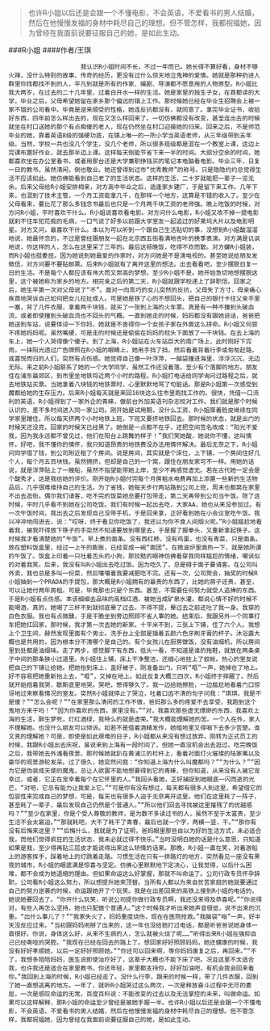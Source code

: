 > 也许R小姐以后还是会跟一个不懂电影，不会英语，不爱看书的男人结婚，然后在他慢慢发福的身材中耗尽自己的理想。但不管怎样，我都祝福她，因为曾经在我面前说要征服自己的她，是如此生动。

###R小姐
####作者/王琪

						我认识R小姐时间不长，不过一年而已。她长得不算好看，身材不够火辣，没什么特别的故事、传奇的经历，更没有过什么惊天地泣鬼神的爱情。她就是那种扔进人群里你找都找不到的人，平凡到就是所有的作家、编剧、导演都不愿意用的人物原型。R小姐比我大两岁，在过去的二十几年里，过着白开水一样的生活。她是家里的独生子女，在首都读的大学，毕业之后，父母希望她留在家乡那个偏远的镇上工作。那时候她已经在毕业生招聘会上被一家不错的公司看中。毕竟是逆来顺受的性格，她连反抗都没有，就同意了。拿完毕业证书，收拾好东西，四年前怎么样出去的，现在又怎么样回来了。一切仿佛都没有改变，甚至连出去的时候就坐在村口送她的那个有点痴傻的老人，现在仍然坐在村口迎接她的归来。回来之后，不是师范毕业的她，靠着英语8级的强硬功底，在镇上唯一的一所小学当英语老师，从三年级带到五年级。当然，学校一共也没几个学生，没几个老师，所以很多班级都是混在一个教室上课，这边上完课布置好作业，就去那半边上课。这样每天倒能节省下来一半的时间。大部分空余的时间，她都喜欢坐在办公室看书，或者用那台还是大学兼职挣钱买的笔记本电脑看电影。毕业三年，日复一日的教书，虽然清闲，倒也敬业。她还曾得到过市“优秀教师”的称号。只是隐隐约约总觉得生活不应该如此。她仿佛能看到自己老了的生活状态。这样的生活，二十岁就能把一辈子一览无余。后来父母给R小姐安排相亲，对方高中毕业之后，适逢家乡建厂，于是留下来工作。几年下来，也混到了技术主管，一个月工资能拿几千，在那样一个地方，这算是不错的收入了。至少在父母看来，要比花了那么多钱念书最后也只是一个月两千块工资的老师强。晚上吃饭的时候，对方问R小姐，平时喜欢干什么。R小姐说喜欢看电影。对方问什么电影，R小姐又改不掉一提电影就刹不住车犯花痴的毛病，一口气说了好多以前跟大学室友一起追过的好莱坞大片以及电影明星。对方又问，最喜欢干什么。本以为可以听到一个跟自己生活贴切的事，没想到R小姐酸溜溜地说，她最怀念的，不过是曾经跟朋友一起在北京西五街看满地杏叶的换季表演。对方满是讥讽地说，你这样的人，怎么在这里呆了三年的。最后这顿晚饭，吃得不欢而散。对方嫌R小姐装，而R小姐也挺委屈。因为她说到她最爱的作家时，对方问她是不是演电视的。甚至她说给朋友发微信，对方问要不要贴邮票。后来R小姐就有了离开这里的想法。出去看看吧，至少摆脱日复一日的生活。不是每个人都应该有伟大而又崇高的梦想。至少R小姐不是。她开始急切地想摆脱这里，这个被她称为家乡的地方。相完亲之后的第二天，R小姐就跟学校递上了辞职信。回家之后，她生平第一次对父母说了“不”。面对一向乖巧的女儿突然的反抗，父母失了方寸，母亲痛心疾首地哭诉自己如何把女儿拉扯成人。可是她是铁了心的不想回头，把自己的银行卡往父亲手里一塞，背了几件衣服，拿着两千块钱，就买了一张到上海的火车票。真是有一种不撞到头破血流，或者即使撞到头破血流也不回头的气概。一直到她走的时候，妈妈都没有跟她说话，爸爸把她送到车站，说要体谅一下你妈，她就是不舍得你一个女孩子家在外面这么拼命。R小姐又何尝不疼她妈妈呢。虽然嘴硬，可是走的时候还是偷偷在妈妈的枕头下面放了一千块钱。在去上海的车上，她一个人哭得像个傻子。到了上海，R小姐站在火车站巨大的南广场上，此时刚好下完雨，一抹阳光透过广告牌照在R小姐的眼睛上，她用手挡了挡，然后看着背着行李或匆匆赶路，或喜悦而归的人们，突然有点伤感。她觉得自己像一叶浮萍，一脑袋撞进海里，浮浮沉沉，无边无际。来之前R小姐联系了她的一个大学同学，虽然工作还没着落，至少有个落脚的地方。朋友住在浦东最郊区，到市里坐地铁将近两个小时的路程。R小姐打电话给同学询问过路程之后，就去地铁站买票。当她拿着八块钱的地铁票时，心里默默地骂了句脏话。那是R小姐第一次感受到魔都给她的生存压力。后来R小姐每天就是来回16块这么往市里跑找工作的。很快，凭借一口流利的英语，R小姐得到了一家外企的青睐，做前台外加英语刊杂志校对工作。我们就是那个时候认识的，差不多时间进入同一家公司。刚开始是试用期，没什么工资，R小姐厚着脸皮继续在同学家里蹭住。所以每天挤两个小时地铁上班，下班又要挤地铁回去。那时候的状态，就是出门的时候天还没亮，回家的时候天已经黑了。她倒是一点都不在乎，还把空间签名改成：“阳光不爱我，因为我永远都不曾见过，他们在阳台上跳舞的样子！”我们笑她酸，她说你不懂，这叫情怀。好吧，我不懂你的情怀，我只知道昂贵的地铁费没办法用情怀解决。最后无奈之下，R小姐问同学借了钱，到公司附近租了个房间。说是房间，其实就是个床位，上下铺，一个房间住好几个人，每个月五百块钱。虽然拥挤，但却是自己的一个窝，跟住在朋友家可不一样。用她的话说，就是浮萍贴上了一艘船，虽然不指望能带她上岸，至少不再感觉虚无。若在古代她一定会是个酸秀才，这是我给她的评价。刚开始R小姐付完每个月房租水电费再加上添置一些新的生活物品后，几乎很难维持自己的生活。为了省钱，她每天步行两站路到公司上班，周末也都窝在家里不出去逛街。偶尔我们请客，吃不完的饭菜她总要打包带走，第二天再带到公司当午饭。除了这时候，平时几乎看不到她在公司吃饭。我们有时候一起出去吃，大家AA，她也从来没参加过。有一次午饭时间，我出去之后发现自己没带手机，于是回来拿，正好看到她在小会议室吃午饭。我兴冲冲地闯进去，说：“哎呀，终于看见你吃饭了，我还以为你不食人间烟火呢。”R小姐尴尬地看着我，被我吓得放下筷子的手突然不知道要放到哪里去，于是握了握拳头，又重新拿起筷子。这时候我才看清楚她的“午饭”。早上煮的面条。没有西红柿，没有鸡蛋，也没有青菜，只是面条。放在塑料饭盒里，经过一上午的膨胀，已经变成一碗“面团”。在微波炉里面热一下，就是她所谓的午饭了。饭盒上印着一只吐着舌头的小狗，那狡黠的眼神仿佛看穿我同样尴尬的情绪，嘲讽似的对着我笑。后来，我没有叫R小姐出去吃过饭。因为吃久了，总是碍于面子要请客。在公司叫外卖，我也总是多叫一份菜，然后嚷嚷着我要减肥吃不完。还有一次，公司聚会，抽奖的时候R小姐抽到一个PRADA的手提包，那大概是R小姐拥有的最贵的东西了，比她的房子还贵，甚至，可以让她付两年房租。可是，毕竟那也只是个东西。甚至，不需要任何努力就受人追捧的东西。于是R小姐有点伤感。本该细细去品味的高档红酒，被她当成矿泉水灌。都说心情不好的时候不能喝酒，真的，她喝了三杯不到就彻底晕了过去。不得不提，晕过去之前还吐了我一身。我穿的白色衣服。我也有点微醺，于是干脆坐到旁边照顾不省人事的她。结束后，我跟另外一个同事打车把她扛回家，那时候，我才第一次去她的新家。十平米不到，三张上下铺，住了六个人。我想上个卫生间，赫然发现里面有个男士。洗手台上全部是插着五颜六色牙刷牙膏的杯子。沐浴露大概也是共用的，因为根本分不清哪个是自己的。有个女孩儿在厨房做饭，没有油烟机，所以房间里到处都是油烟味。走了两步，感觉脚下有东西，低头一看，不知道是谁的拖鞋，就放在两条桌子中间的那条狭小过道里。R小姐住上铺，床上干净整洁，还细心地挂上了蚊帐。热心的室友说把自己的下铺让给她。把她抬到床上，盖好被子，刚准备出门，只听“哐”一声，她掉在了地上。好不容易把她重新抬上去，“哐”，又掉在地上。如此反复大概三四次，R小姐终于摔醒了。然后就开始抱着我哭，歇斯底里地哭。哭吧，憋得够久了。我一边给她擦脸，一边尴尬地看着门口惊讶地过来察看情况的室友。突然R小姐就停止了哭泣，吐着口齿不清的句子问我：“琪琪，我是不是傻？”“怎么会呢？”“在家里那么清闲的工作不做，爸妈那么多的疼爱不去享受，我跑到这个鬼地方来干吗！”“因为你喜欢的东西，家里没有。”“对，我喜欢那些虚无缥缈的东西，我喜欢上海的生活，醉生梦死，灯红酒绿，我特么的就是虚荣。”我大概能理解她的苦。一个人在外，家人不理解她。也没什么朋友可以倾诉。如若不是借着酒精发作，她暗地里又得咽下去多少苦楚。谁又真的理解她？可是，即使是如此艰难的日子，R小姐都从来没有想过放弃。刚转为正式员工的时候，我跟R小姐出去庆祝，虽说来到上海有一段时间了，但她一直没机会出去逛过。吃完晚饭之后，我带她去外滩看夜景。那时候她就趴在黄浦江的栏杆上，看着对面灯火璀璨的陆家嘴以及豪华的观景游轮发呆。过了很久，她突然问我：“你知道上海为什么叫魔都吗？”“为什么？”“因为它是伪装成天使的魔鬼，总让人欲罢不能地想要得到它的青睐，但你知道，从来没有人被它宠幸过，或者，它正在宠幸着每个在它怀里的人。”我回头看她，正好捕捉到她眼底一闪而逝的光芒。“对吧，它总有能力让我爱上它。”“可是你有没有想过，每天都有很多人到这里，希望借它的包容性来完成自己的梦想，可是，每天也有很多人迫于无奈离开这里。他们在这里耗了一阵子，甚至耗了一辈子，最后发现自己仍然是个普通人。”“所以他们回去寻找被这里摧残了的优越感吗？”“至少在家里，你是个受人尊敬的教师，是为数不多读过书的人，虽然不至于太富贵，至少生活不会太窘迫。”“那就耗吧，大不了耗干了青春，最后也就一个字，两横一竖，干。”“那你有没有后悔来这里？”“后悔什么，我就是为了证明，爸妈眼里那些自以为好的生活方式，未必适合我，而他们觉得疯狂的生活状态，我未必就过得不快乐。”当时没明白她的话是什么意思，只知道如果是我，至少得再贴三层皮才能说得出来这么矫情的话来。那晚，R小姐一直在笑，对着游船上的游客挥手，踩着地上的灯跳着走路。习惯生活在只有一排路灯的地方，突然看见一座没有黑夜的城市，R小姐的眼底满是惊喜与坚定。仿佛心里默默地下定决心，让我觉得，以后什么困难，都不会成为她退缩的理由。但如果命运这么好掌握，那就不叫命运了。公司行政专员怀孕辞职，公司看R小姐这么努力，所以想提升她来顶替。当所有人都以为来自贫苦家庭的她就要通过自己的努力逆袭的时候，命运跟她开了个玩笑。我是在出差回来的高铁上接到R小姐的电话的，她说她要回去了。“你开什么玩笑，听说公司提你做行政专员啊，我还没来得及恭喜呢。”“你说得对，有些人再怎么坚持，她也只配做个普通人。”这个时候我才听出来她声音很低，说不出来的沉重。“出什么事儿了？”“我家失火了，妈妈重度烧伤，现在在医院抢救。”我脑袋“嗡”一声，好半天没反应过来。“当初跟妈妈闹掰了出来的，这一年也没给她打过电话，都是听爸爸说她身体一直很好。你说，身体这么好，从来不生病的人，怎么就被火烧了呢……”听得出来R小姐在强抑自己已经嘶哑的哭腔。“我现在已经在回去的路上了。想回家好好照顾妈妈，她还健康的时候，我没有好好孝顺她，以后一定好好照顾她。”“你还可以回来啊，等你妈妈康复之后，再回来。”“不了，我想多陪陪妈妈，医生说即使治疗好了，这辈子大概也不能下床了吧。况且这里不太适合我，也许我还是适合在家里教书。你还年轻，家里都支持你，好好加油吧，有机会我会回来看你。”我回到上海的时候，R小姐已经走了。没什么行李，跟来的时候一样，带了几件衣服，回到了她一直想逃离的地方。一年了，就听R小姐哭过这么两次，一次是释放奋斗过程中无尽的委屈，一次是感叹命运的无常。百度百科说：不能改变的过去以及无法掌控的未来，叫做命运。如果可以这样解释，那R小姐的命运至少曾经是被她手握一半。也许R小姐以后还是会跟一个不懂电影，不会英语，不爱看书的男人结婚，然后在他慢慢发福的身材中耗尽自己的理想。但不管怎样，我都祝福她，因为曾经在我面前说要征服自己的她，是如此生动。			  		